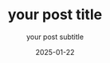 ---
layout: blog
title: "your post title"
subtitle: "your post subtitle"
authors: ["[author 1](https://author home page/)", "[author 2](https://author home page/)"]
author_pic: ["/assets/images/authors/author1.jpeg", "/assets/images/authors/author2.jpeg"]
author_title: ["author1's title.", "author2's title."]
date: 2025-01-22
permalink: /Your-Post-Title/
summary: "one sentence summary of your post"
---